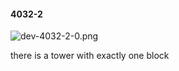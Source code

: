 #### 4032-2
![dev-4032-2-0.png](https://github.com/lil-lab/nlvr/raw/master/nlvr/dev/images/3/dev-4032-2-0.png "dev-4032-2-0.png")

there is a tower with exactly one block